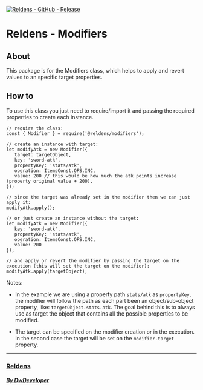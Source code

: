 [![Reldens - GitHub - Release](https://www.dwdeveloper.com/media/reldens/reldens-mmorpg-platform.png)](https://github.com/damian-pastorini/reldens)

# Reldens - Modifiers

## About

This package is for the Modifiers class, which helps to apply and revert values to an specific target properties.


## How to

To use this class you just need to require/import it and passing the required properties to create each instance.

```
// require the class:
const { Modifier } = require('@reldens/modifiers');

// create an instance with target:
let modifyAtk = new Modifier({
   target: targetObject,
   key: 'sword-atk',
   propertyKey: 'stats/atk',
   operation: ItemsConst.OPS.INC,
   value: 200 // this would be how much the atk points increase (property original value + 200).
});

// since the target was already set in the modifier then we can just apply it:
modifyAtk.apply();

// or just create an instance without the target:
let modifyAtk = new Modifier({
   key: 'sword-atk',
   propertyKey: 'stats/atk',
   operation: ItemsConst.OPS.INC,
   value: 200
});

// and apply or revert the modifier by passing the target on the execution (this will set the target on the modifier):
modifyAtk.apply(targetObject);
```

Notes:

 - In the example we are using a property path `stats/atk` as `propertyKey`, the modifier will follow the path
as each part been an object/sub-object property, like: `targetObject.stats.atk`.
The goal behind this is to always use as target the object that contains all the possible properties to be modified.

 - The target can be specified on the modifier creation or in the execution. In the second case the target will be set
on the `modifier.target` property.

---

### [Reldens](https://github.com/damian-pastorini/reldens/ "Reldens")

##### [By DwDeveloper](https://www.dwdeveloper.com/ "DwDeveloper")
